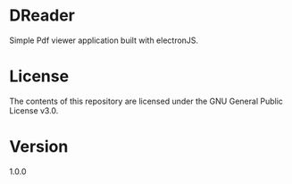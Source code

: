 # DReader
Simple Pdf viewer application built with electronJS.

# License
The contents of this repository are licensed under the GNU General Public License v3.0.

# Version
1.0.0
